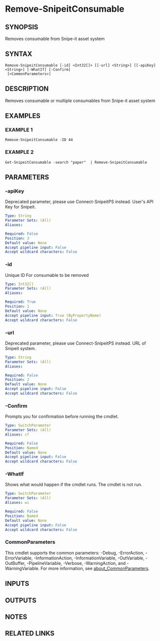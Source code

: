 ﻿---
external help file: SnipeitPS-help.xml
Module Name: snipeitps
online version:
schema: 2.0.0
---

# Remove-SnipeitConsumable

## SYNOPSIS
Removes consumable from Snipe-it asset system

## SYNTAX

```
Remove-SnipeitConsumable [-id] <Int32[]> [[-url] <String>] [[-apiKey] <String>] [-WhatIf] [-Confirm]
 [<CommonParameters>]
```

## DESCRIPTION
Removes consumable or multiple consumables from Snipe-it asset system

## EXAMPLES

### EXAMPLE 1
```
Remove-SnipeitConsumable -ID 44
```

### EXAMPLE 2
```
Get-SnipeitConsumable -search "paper"  | Remove-SnipeitConsumable
```

## PARAMETERS

### -apiKey
Deprecated parameter, please use Connect-SnipeitPS instead.
User's API Key for Snipeit.

```yaml
Type: String
Parameter Sets: (All)
Aliases:

Required: False
Position: 3
Default value: None
Accept pipeline input: False
Accept wildcard characters: False
```

### -id
Unique ID For consumable to be removed

```yaml
Type: Int32[]
Parameter Sets: (All)
Aliases:

Required: True
Position: 1
Default value: None
Accept pipeline input: True (ByPropertyName)
Accept wildcard characters: False
```

### -url
Deprecated parameter, please use Connect-SnipeitPS instead.
URL of Snipeit system.

```yaml
Type: String
Parameter Sets: (All)
Aliases:

Required: False
Position: 2
Default value: None
Accept pipeline input: False
Accept wildcard characters: False
```

### -Confirm
Prompts you for confirmation before running the cmdlet.

```yaml
Type: SwitchParameter
Parameter Sets: (All)
Aliases: cf

Required: False
Position: Named
Default value: None
Accept pipeline input: False
Accept wildcard characters: False
```

### -WhatIf
Shows what would happen if the cmdlet runs.
The cmdlet is not run.

```yaml
Type: SwitchParameter
Parameter Sets: (All)
Aliases: wi

Required: False
Position: Named
Default value: None
Accept pipeline input: False
Accept wildcard characters: False
```

### CommonParameters
This cmdlet supports the common parameters: -Debug, -ErrorAction, -ErrorVariable, -InformationAction, -InformationVariable, -OutVariable, -OutBuffer, -PipelineVariable, -Verbose, -WarningAction, and -WarningVariable. For more information, see [about_CommonParameters](http://go.microsoft.com/fwlink/?LinkID=113216).

## INPUTS

## OUTPUTS

## NOTES

## RELATED LINKS
